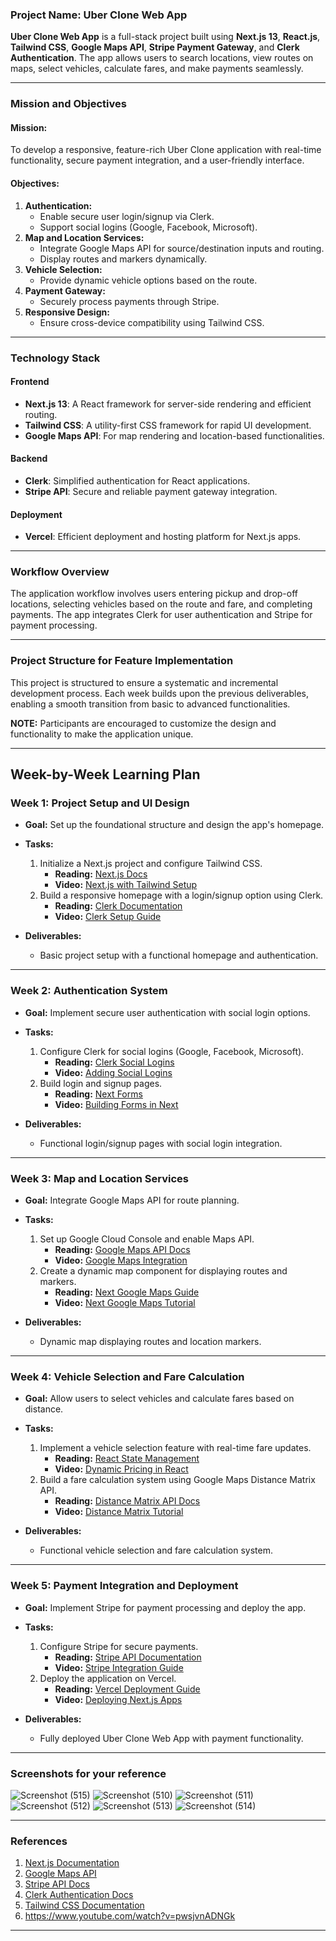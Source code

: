 ### **Project Name: Uber Clone Web App**

**Uber Clone Web App** is a full-stack project built using **Next.js 13**, **React.js**, **Tailwind CSS**, **Google Maps API**, **Stripe Payment Gateway**, and **Clerk Authentication**. The app allows users to search locations, view routes on maps, select vehicles, calculate fares, and make payments seamlessly.

---

### **Mission and Objectives**

#### **Mission:**
To develop a responsive, feature-rich Uber Clone application with real-time functionality, secure payment integration, and a user-friendly interface.

#### **Objectives:**
1. **Authentication:**
   - Enable secure user login/signup via Clerk.
   - Support social logins (Google, Facebook, Microsoft).
2. **Map and Location Services:**
   - Integrate Google Maps API for source/destination inputs and routing.
   - Display routes and markers dynamically.
3. **Vehicle Selection:**
   - Provide dynamic vehicle options based on the route.
4. **Payment Gateway:**
   - Securely process payments through Stripe.
5. **Responsive Design:**
   - Ensure cross-device compatibility using Tailwind CSS.

---

### **Technology Stack**

#### **Frontend**
- **Next.js 13**: A React framework for server-side rendering and efficient routing.
- **Tailwind CSS**: A utility-first CSS framework for rapid UI development.
- **Google Maps API**: For map rendering and location-based functionalities.

#### **Backend**
- **Clerk**: Simplified authentication for React applications.
- **Stripe API**: Secure and reliable payment gateway integration.

#### **Deployment**
- **Vercel**: Efficient deployment and hosting platform for Next.js apps.

---

### **Workflow Overview**

The application workflow involves users entering pickup and drop-off locations, selecting vehicles based on the route and fare, and completing payments. The app integrates Clerk for user authentication and Stripe for payment processing.

---

### **Project Structure for Feature Implementation**

This project is structured to ensure a systematic and incremental development process. Each week builds upon the previous deliverables, enabling a smooth transition from basic to advanced functionalities.

**NOTE:** Participants are encouraged to customize the design and functionality to make the application unique.

---

## **Week-by-Week Learning Plan**

### **Week 1: Project Setup and UI Design**
- **Goal:** Set up the foundational structure and design the app's homepage.
- **Tasks:**
  1. Initialize a Next.js project and configure Tailwind CSS.
     - **Reading:** [Next.js Docs](https://nextjs.org/docs/getting-started)
     - **Video:** [Next.js with Tailwind Setup](https://www.youtube.com/watch?v=ZVnjOPwW4ZA&t=178s)
  2. Build a responsive homepage with a login/signup option using Clerk.
     - **Reading:** [Clerk Documentation](https://clerk.dev/docs)
     - **Video:** [Clerk Setup Guide](https://www.youtube.com/watch?v=RHFmsoiVtKE&t=3s)

- **Deliverables:**
  - Basic project setup with a functional homepage and authentication.

---

### **Week 2: Authentication System**
- **Goal:** Implement secure user authentication with social login options.
- **Tasks:**
  1. Configure Clerk for social logins (Google, Facebook, Microsoft).
     - **Reading:** [Clerk Social Logins](https://clerk.dev/docs/social-logins)
     - **Video:** [Adding Social Logins](https://www.youtube.com/watch?v=pjFbcXi8eCM&t=88s)
  2. Build login and signup pages.
     - **Reading:** [Next Forms](https://nextjs.org/docs/app/api-reference/components/form)
     - **Video:** [Building Forms in Next](https://www.youtube.com/watch?v=KhO4VjaYSXU)

- **Deliverables:**
  - Functional login/signup pages with social login integration.

---

### **Week 3: Map and Location Services**
- **Goal:** Integrate Google Maps API for route planning.
- **Tasks:**
  1. Set up Google Cloud Console and enable Maps API.
     - **Reading:** [Google Maps API Docs](https://developers.google.com/maps/documentation)
     - **Video:** [Google Maps Integration](https://www.youtube.com/watch?v=3zvF5uYsswI)
  2. Create a dynamic map component for displaying routes and markers.
     - **Reading:** [Next Google Maps Guide](https://dev.to/adrianbailador/creating-an-interactive-map-with-the-google-maps-api-in-nextjs-54a4)
     - **Video:** [Next Google Maps Tutorial](https://www.youtube.com/watch?v=LgTan_NZnAg)

- **Deliverables:**
  - Dynamic map displaying routes and location markers.

---

### **Week 4: Vehicle Selection and Fare Calculation**
- **Goal:** Allow users to select vehicles and calculate fares based on distance.
- **Tasks:**
  1. Implement a vehicle selection feature with real-time fare updates.
     - **Reading:** [React State Management](https://reactjs.org/docs/state-and-lifecycle.html)
     - **Video:** [Dynamic Pricing in React](https://www.youtube.com/watch?v=8sRJJtOHdC8)
  2. Build a fare calculation system using Google Maps Distance Matrix API.
     - **Reading:** [Distance Matrix API Docs](https://developers.google.com/maps/documentation/distance-matrix)
     - **Video:** [Distance Matrix Tutorial](https://www.youtube.com/watch?v=oPpQBoEms2U)

- **Deliverables:**
  - Functional vehicle selection and fare calculation system.

---

### **Week 5: Payment Integration and Deployment**
- **Goal:** Implement Stripe for payment processing and deploy the app.
- **Tasks:**
  1. Configure Stripe for secure payments.
     - **Reading:** [Stripe API Documentation](https://stripe.com/docs)
     - **Video:** [Stripe Integration Guide](https://www.youtube.com/watch?v=fgbEwVWlpsI)
  2. Deploy the application on Vercel.
     - **Reading:** [Vercel Deployment Guide](https://vercel.com/docs)
     - **Video:** [Deploying Next.js Apps](https://www.youtube.com/watch?v=2HBIzEx6IZA&t=10s)

- **Deliverables:**
  - Fully deployed Uber Clone Web App with payment functionality.

---
### Screenshots for your reference
![Screenshot (515)](https://github.com/user-attachments/assets/4c1c5d7d-ba40-4227-abe9-622acec81388)
![Screenshot (510)](https://github.com/user-attachments/assets/c1f09bf9-fd7c-4fbe-94c3-b9c3c699c829)
![Screenshot (511)](https://github.com/user-attachments/assets/4c17a616-6f74-4d93-b2a6-78fdc824a537)
![Screenshot (512)](https://github.com/user-attachments/assets/d3b68174-cb04-433f-bdd5-8742e12e396b)
![Screenshot (513)](https://github.com/user-attachments/assets/5c27b872-1f3e-4345-8ac9-6986520815dc)
![Screenshot (514)](https://github.com/user-attachments/assets/b96c0e91-cd4c-4064-99fa-8ee89661b808)


---

### **References**
1. [Next.js Documentation](https://nextjs.org/docs)
2. [Google Maps API](https://developers.google.com/maps/documentation)
3. [Stripe API Docs](https://stripe.com/docs)
4. [Clerk Authentication Docs](https://clerk.dev/docs)
5. [Tailwind CSS Documentation](https://tailwindcss.com/docs)
6. https://www.youtube.com/watch?v=pwsjvnADNGk

---

